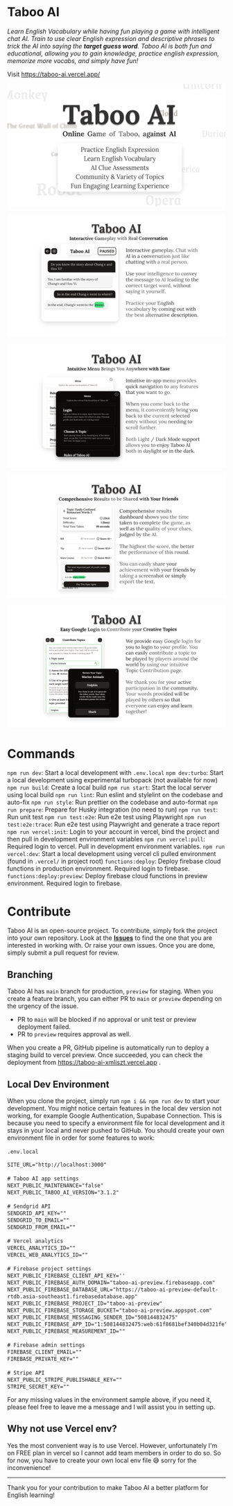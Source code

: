 # Taboo AI

_Learn English Vacabulary while having fun playing a game with intelligent chat AI. Train to use clear English expression and descriptive phrases to trick the AI into saying the **target guess word**. Taboo AI is both fun and educational, allowing you to gain knowledge, practice english expression, memorize more vocabs, and simply have fun!_

Visit https://taboo-ai.vercel.app/

![Taboo AI](<https://github.com/xmliszt/resources/blob/main/taboo-ai/images/v300/poster3.0(features).png?raw=true>)

![Feature 01](https://github.com/xmliszt/resources/blob/main/taboo-ai/images/v300/3.0%20Feature%201.png?raw=true)

![Feature 02](https://github.com/xmliszt/resources/blob/main/taboo-ai/images/v300/3.0%20Feature%202.png?raw=true)

![Feature 03](https://github.com/xmliszt/resources/blob/main/taboo-ai/images/v300/3.0%20Feature%203.png?raw=true)

![Feature 04](https://github.com/xmliszt/resources/blob/main/taboo-ai/images/v300/3.0%20Feature%204.png?raw=true)

# Commands

`npm run dev`: Start a local development with `.env.local`
`npm dev:turbo`: Start a local development using experimental turbopack (not available for now)
`npm run build`: Create a local build
`npm run start`: Start the local server using local build
`npm run lint`: Run eslint and stylelint on the codebase and auto-fix
`npm run style`: Run prettier on the codebase and auto-format
`npm run prepare`: Prepare for Husky integration (no need to run)
`npm run test`: Run unit test
`npm run test:e2e`: Run e2e test using Playwright
`npm run test:e2e:trace`: Run e2e test using Playwright and generate a trace report
`npm run vercel:init`: Login to your account in vercel, bind the project and then pull in development environment variables
`npm run vercel:pull`: Required login to vercel. Pull in development environment variables.
`npm run vercel:dev`: Start a local development using vercel cli pulled environment (found in `.vercel/` in project root)
`functions:deploy`: Deploy firebase cloud functions in production environment. Required login to firebase.
`functions:deploy:preview`: Deploy firebase cloud functions in preview environment. Required login to firebase.

# Contribute

Taboo AI is an open-source project. To contribute, simply fork the project into your own repository. Look at the [**Issues**](https://github.com/xmliszt/taboo-ai/issues) to find the one that you are interested in working with. Or raise your own issues. Once you are done, simply submit a pull request for review.

## Branching

Taboo AI has `main` branch for production, `preview` for staging. When you create a feature branch, you can either PR to `main` or `preview` depending on the urgency of the issue.

- PR to `main` will be blocked if no approval or unit test or preview deployment failed.
- PR to `preview` requires approval as well.

When you create a PR, GitHub pipeline is automatically run to deploy a staging build to vercel preview. Once succeeded, you can check the deployment from https://taboo-ai-xmliszt.vercel.app .

## Local Dev Environment

When you clone the project, simply run `npm i && npm run dev` to start your development. You might notice certain features in the local dev version not working, for example Google Authentication, Supabase Connection. This is because you need to specify a environment file for local development and it stays in your local and never pushed to GitHub. You should create your own environment file in order for some features to work:

`.env.local`

```
SITE_URL="http://localhost:3000"

# Taboo AI app settings
NEXT_PUBLIC_MAINTENANCE="false"
NEXT_PUBLIC_TABOO_AI_VERSION="3.1.2"

# Sendgrid API
SENDGRID_API_KEY=""
SENDGRID_TO_EMAIL=""
SENDGRID_FROM_EMAIL=""

# Vercel analytics
VERCEL_ANALYTICS_ID=""
VERCEL_WEB_ANALYTICS_ID=""

# Firebase project settings
NEXT_PUBLIC_FIREBASE_CLIENT_API_KEY=''
NEXT_PUBLIC_FIREBASE_AUTH_DOMAIN="taboo-ai-preview.firebaseapp.com"
NEXT_PUBLIC_FIREBASE_DATABASE_URL="https://taboo-ai-preview-default-rtdb.asia-southeast1.firebasedatabase.app"
NEXT_PUBLIC_FIREBASE_PROJECT_ID="taboo-ai-preview"
NEXT_PUBLIC_FIREBASE_STORAGE_BUCKET="taboo-ai-preview.appspot.com"
NEXT_PUBLIC_FIREBASE_MESSAGING_SENDER_ID="508144832475"
NEXT_PUBLIC_FIREBASE_APP_ID="1:508144832475:web:61f8681bef340b04d321fe"
NEXT_PUBLIC_FIREBASE_MEASUREMENT_ID=""

# Firebase admin settings
FIREBASE_CLIENT_EMAIL=""
FIREBASE_PRIVATE_KEY=""

# Stripe API
NEXT_PUBLIC_STRIPE_PUBLISHABLE_KEY=""
STRIPE_SECRET_KEY=""

```

For any missing values in the environment sample above, if you need it, please feel free to leave me a message and I will assist you in setting up.

## Why not use Vercel env?

Yes the most convenient way is to use Vercel. However, unfortunately I'm on FREE plan in vercel so I cannot add team members in order to do so. So for now, you have to create your own local env file 😅 sorry for the inconvenience!

---

Thank you for your contribution to make Taboo AI a better platform for English learning!
